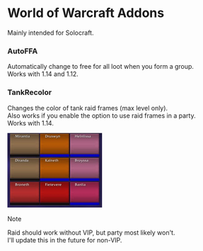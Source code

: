 # World of Warcraft Addons

Mainly intended for Solocraft.

### AutoFFA
Automatically change to free for all loot when you form a group.\
Works with 1.14 and 1.12.

### TankRecolor
Changes the color of tank raid frames (max level only).\
Also works if you enable the option to use raid frames in a party.\
Works with 1.14.

![TankRecolor](TankRecolor/screenshot.jpg?raw=true)

> [!NOTE]
> Raid should work without VIP, but party most likely won't.\
> I'll update this in the future for non-VIP.
